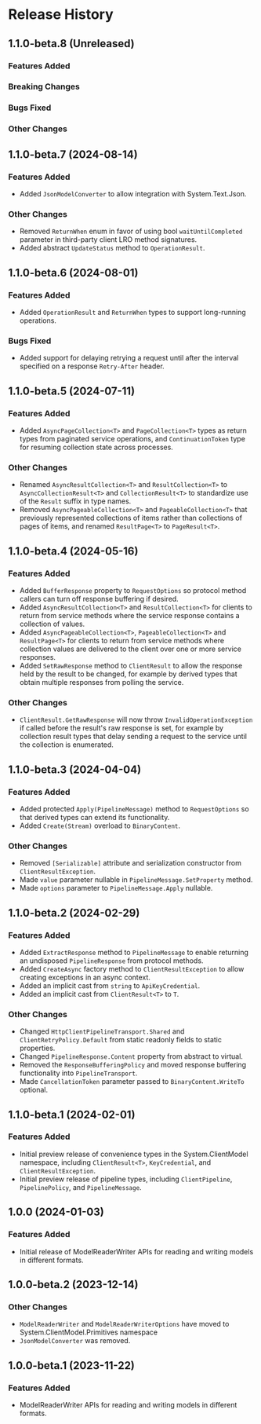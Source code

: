 # Release History

## 1.1.0-beta.8 (Unreleased)

### Features Added

### Breaking Changes

### Bugs Fixed

### Other Changes

## 1.1.0-beta.7 (2024-08-14)

### Features Added

- Added `JsonModelConverter` to allow integration with System.Text.Json.

### Other Changes

- Removed `ReturnWhen` enum in favor of using bool `waitUntilCompleted` parameter in third-party client LRO method signatures.
- Added abstract `UpdateStatus` method to `OperationResult`.

## 1.1.0-beta.6 (2024-08-01)

### Features Added

- Added `OperationResult` and `ReturnWhen` types to support long-running operations.

### Bugs Fixed

- Added support for delaying retrying a request until after the interval specified on a response `Retry-After` header.

## 1.1.0-beta.5 (2024-07-11)

### Features Added

- Added `AsyncPageCollection<T>` and `PageCollection<T>` types as return types from paginated service operations, and `ContinuationToken` type for resuming collection state across processes.

### Other Changes

- Renamed `AsyncResultCollection<T>` and `ResultCollection<T>` to `AsyncCollectionResult<T>` and `CollectionResult<T>` to standardize use of the `Result` suffix in type names.
- Removed `AsyncPageableCollection<T>` and `PageableCollection<T>` that previously represented collections of items rather than collections of pages of items, and renamed `ResultPage<T>` to `PageResult<T>`.

## 1.1.0-beta.4 (2024-05-16)

### Features Added

- Added `BufferResponse` property to `RequestOptions` so protocol method callers can turn off response buffering if desired.
- Added `AsyncResultCollection<T>` and `ResultCollection<T>` for clients to return from service methods where the service response contains a collection of values.
- Added `AsyncPageableCollection<T>`, `PageableCollection<T>` and `ResultPage<T>` for clients to return from service methods where collection values are delivered to the client over one or more service responses.
- Added `SetRawResponse` method to `ClientResult` to allow the response held by the result to be changed, for example by derived types that obtain multiple responses from polling the service.

### Other Changes

- `ClientResult.GetRawResponse` will now throw `InvalidOperationException` if called before the result's raw response is set, for example by collection result types that delay sending a request to the service until the collection is enumerated.

## 1.1.0-beta.3 (2024-04-04)

### Features Added

- Added protected `Apply(PipelineMessage)` method to `RequestOptions` so that derived types can extend its functionality.
- Added `Create(Stream)` overload to `BinaryContent`.

### Other Changes

- Removed `[Serializable]` attribute and serialization constructor from `ClientResultException`.
- Made `value` parameter nullable in `PipelineMessage.SetProperty` method.
- Made `options` parameter to `PipelineMessage.Apply` nullable.

## 1.1.0-beta.2 (2024-02-29)

### Features Added

- Added `ExtractResponse` method to `PipelineMessage` to enable returning an undisposed `PipelineResponse` from protocol methods.
- Added `CreateAsync` factory method to `ClientResultException` to allow creating exceptions in an async context.
- Added an implicit cast from `string` to `ApiKeyCredential`.
- Added an implicit cast from `ClientResult<T>` to `T`.

### Other Changes

- Changed `HttpClientPipelineTransport.Shared` and `ClientRetryPolicy.Default` from static readonly fields to static properties.
- Changed `PipelineResponse.Content` property from abstract to virtual.
- Removed the `ResponseBufferingPolicy` and moved response buffering functionality into `PipelineTransport`.
- Made `CancellationToken` parameter passed to `BinaryContent.WriteTo` optional.

## 1.1.0-beta.1 (2024-02-01)

### Features Added

- Initial preview release of convenience types in the System.ClientModel namespace, including `ClientResult<T>`, `KeyCredential`, and `ClientResultException`.
- Initial preview release of pipeline types, including `ClientPipeline`, `PipelinePolicy`, and `PipelineMessage`.

## 1.0.0 (2024-01-03)

### Features Added

- Initial release of ModelReaderWriter APIs for reading and writing models in different formats.

## 1.0.0-beta.2 (2023-12-14)

### Other Changes

- `ModelReaderWriter` and `ModelReaderWriterOptions` have moved to System.ClientModel.Primitives namespace
- `JsonModelConverter` was removed.

## 1.0.0-beta.1 (2023-11-22)

### Features Added

- ModelReaderWriter APIs for reading and writing models in different formats.
